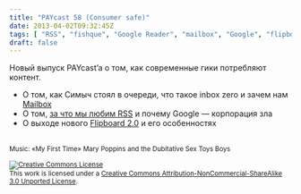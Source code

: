 ```yaml
---
title: "PAYcast 58 (Consumer safe)"
date: 2013-04-02T09:32:45Z
tags: [ "RSS", "fishque", "Google Reader", "mailbox", "Google", "flipboard", "PAYcast" ]
draft: false
---
```

<p>Новый выпуск PAYcast&#8217;a о том, как современные гики потребляют контент.</p>
<ul>
<li>О том, как Симыч стоял в очереди, что такое inbox zero и зачем нам <a href="http://www.mailboxapp.com/" target="_blank">Mailbox</a></li>
<li>О том, <a href="http://inessential.com/2013/03/14/why_i_love_rss_and_you_do_too" target="_blank">за что мы любим RSS</a> и почему Google &#8212; корпорация зла</li>
<li>О выходе нового <a href="http://www.computerra.ru/61404/v-flipboard-2-0-mozhno-sozdavat-sobstvennyiy-zhurnal/" target="_blank">Flipboard 2.0</a> и его особенностях</li>
</ul>
<p><span id="more-726"></span><br />
<small>Music: &#171;My First Time&#187; Mary Poppins and the Dubitative Sex Toys Boys</small></p>
<p><small><a href="http://creativecommons.org/licenses/by-nc-sa/3.0/" rel="license"><img style="border-width: 0;" alt="Creative Commons License" src="http://i.creativecommons.org/l/by-nc-sa/3.0/80x15.png" /></a><br />
This work is licensed under a <a href="http://creativecommons.org/licenses/by-nc-sa/3.0/" rel="license">Creative Commons Attribution-NonCommercial-ShareAlike 3.0 Unported License</a>.</small></p>

     